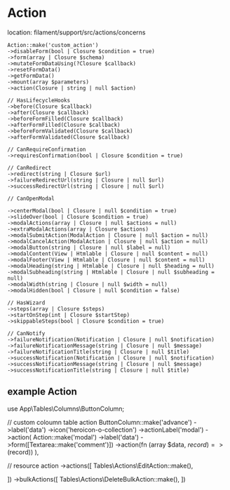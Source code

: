 # Action
location:
filament/support/src/actions/concerns
```
Action::make('custom_action')
->disableForm(bool | Closure $condition = true)
->form(array | Closure $schema)
->mutateFormDataUsing(?Closure $callback)
->resetFormData()
->getFormData()
->mount(array $parameters)
->action(Closure | string | null $action)

// HasLifecycleHooks
->before(Closure $callback)
->after(Closure $callback)
->beforeFormFilled(Closure $callback)
->afterFormFilled(Closure $callback)
->beforeFormValidated(Closure $callback)
->afterFormValidated(Closure $callback)

// CanRequireConfirmation
->requiresConfirmation(bool | Closure $condition = true)

// CanRedirect
->redirect(string | Closure $url)
->failureRedirectUrl(string | Closure | null $url)
->successRedirectUrl(string | Closure | null $url)

// CanOpenModal

->centerModal(bool | Closure | null $condition = true)
->slideOver(bool | Closure $condition = true)
->modalActions(array | Closure | null $actions = null)
->extraModalActions(array | Closure $actions)
->modalSubmitAction(ModalAction | Closure | null $action = null)
->modalCancelAction(ModalAction | Closure | null $action = null)
->modalButton(string | Closure | null $label = null)
->modalContent(View | Htmlable | Closure | null $content = null)
->modalFooter(View | Htmlable | Closure | null $content = null)
->modalHeading(string | Htmlable | Closure | null $heading = null)
->modalSubheading(string | Htmlable | Closure | null $subheading = null)
->modalWidth(string | Closure | null $width = null)
->modalHidden(bool | Closure | null $condition = false)

// HasWizard
->steps(array | Closure $steps)
->startOnStep(int | Closure $startStep)
->skippableSteps(bool | Closure $condition = true)

// CanNotify
->failureNotification(Notification | Closure | null $notification)
->failureNotificationMessage(string | Closure | null $message)
->failureNotificationTitle(string | Closure | null $title)
->successNotification(Notification | Closure | null $notification)
->successNotificationMessage(string | Closure | null $message)
->successNotificationTitle(string | Closure | null $title)
```

## example Action

use App\Tables\Columns\ButtonColumn;

// custom coloumn table action
ButtonColumn::make('advance')
->label('data')
->icon('heroicon-o-collection')
->actionLabel('modal')
->action(
Action::make('modal')
->label('data')
->form([Textarea::make('comment')])
->action(fn (array $data, $record) => ($record))
),

// resource action
->actions([
Tables\Actions\EditAction::make(),

])
->bulkActions([
Tables\Actions\DeleteBulkAction::make(),
])